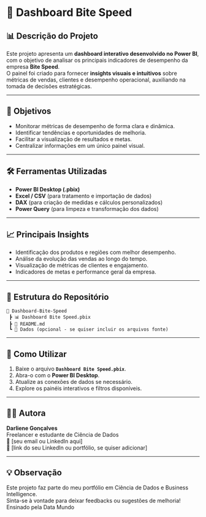 # 🧠 Dashboard Bite Speed

## 📊 Descrição do Projeto
Este projeto apresenta um **dashboard interativo desenvolvido no Power BI**, com o objetivo de analisar os principais indicadores de desempenho da empresa **Bite Speed**.  
O painel foi criado para fornecer **insights visuais e intuitivos** sobre métricas de vendas, clientes e desempenho operacional, auxiliando na tomada de decisões estratégicas.

---

## 🎯 Objetivos
- Monitorar métricas de desempenho de forma clara e dinâmica.  
- Identificar tendências e oportunidades de melhoria.  
- Facilitar a visualização de resultados e metas.  
- Centralizar informações em um único painel visual.  

---

## 🛠️ Ferramentas Utilizadas
- **Power BI Desktop (.pbix)**  
- **Excel / CSV** (para tratamento e importação de dados)  
- **DAX** (para criação de medidas e cálculos personalizados)  
- **Power Query** (para limpeza e transformação dos dados)

---

## 📈 Principais Insights
- Identificação dos produtos e regiões com melhor desempenho.  
- Análise da evolução das vendas ao longo do tempo.  
- Visualização de métricas de clientes e engajamento.  
- Indicadores de metas e performance geral da empresa.

---

## 📂 Estrutura do Repositório
```
📁 Dashboard-Bite-Speed
 ┣ 📊 Dashboard Bite Speed.pbix
 ┣ 📄 README.md
 ┗ 📁 Dados (opcional - se quiser incluir os arquivos fonte)
```

---

## 🚀 Como Utilizar
1. Baixe o arquivo **`Dashboard Bite Speed.pbix`**.  
2. Abra-o com o **Power BI Desktop**.  
3. Atualize as conexões de dados se necessário.  
4. Explore os painéis interativos e filtros disponíveis.  

---

## 👩‍💻 Autora
**Darliene Gonçalves**  
Freelancer e estudante de Ciência de Dados  
📧 [seu email ou LinkedIn aqui]  
💼 [link do seu LinkedIn ou portfólio, se quiser adicionar]

---

## 💡 Observação
Este projeto faz parte do meu portfólio em Ciência de Dados e Business Intelligence.  
Sinta-se à vontade para deixar feedbacks ou sugestões de melhoria!
Ensinado pela Data Mundo
